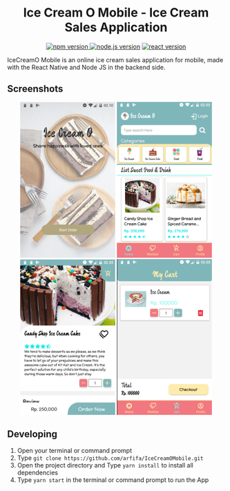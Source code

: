 <h1 align="center">Ice Cream O Mobile - Ice Cream Sales Application</h1>

<p align="center">
<a href="#"><img src="https://img.shields.io/badge/npm-6.13.4-brightgreen.svg?style=flat-square" alt="npm version">
</a>
<a href="#"><img src="https://img.shields.io/badge/node.js-12.10.0-blue.svg?style=flat-square" alt="node.js version"></a>
<a href="#"><img src="https://img.shields.io/badge/react_native-0.61-green.svg?style=flat-square" alt="react version"></a>
<a href="https://github.com/arfifa/IceCreamOMobile/blob/master/LICENSE"></a>
</p>

IceCreamO Mobile is an online ice cream sales application for mobile, made with the React Native and Node JS in the backend side.

## Screenshots

<p align="center">
<img src="https://github.com/arfifa/IceCreamOMobile/blob/master/front_end/src/assets/images/screenShootApp/LaunchPage.png" width="220">
<img src="https://github.com/arfifa/IceCreamOMobile/blob/master/front_end/src/assets/images/screenShootApp/Home.png" width="220">
<img src="https://github.com/arfifa/IceCreamOMobile/blob/master/front_end/src/assets/images/screenShootApp/Detail.png" width="220">
<img src="https://github.com/arfifa/IceCreamOMobile/blob/master/front_end/src/assets/images/screenShootApp/Cart.png" width="220">
</p>

## Developing
1. Open your terminal or command prompt
2. Type `git clone https://github.com/arfifa/IceCreamOMobile.git`
3. Open the project directory and Type `yarn install` to install all dependencies
4. Type `yarn start` in the terminal or command prompt to run the App

